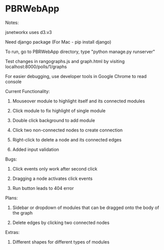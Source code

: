 # PBRWebApp

Notes:

jsnetworkx uses d3.v3

Need django package (For Mac - pip install django)

To run, go to PBRWebApp directory, type "python manage.py runserver"

Test changes in rangographs.js and graph.html by visiting localhost:8000/polls/1/graphs

For easier debugging, use developer tools in Google Chrome to read console

Current Functionality:

1. Mouseover module to highlight itself and its connected modules

2. Click module to fix highlight of single module

3. Double click background to add module

4. Click two non-connected nodes to create connection

5. Right-click to delete a node and its connected edges

6. Added input validation

Bugs:

1. Click events only work after second click

2. Dragging a node activates click events

3. Run button leads to 404 error

Plans:

1. Sidebar or dropdown of modules that can be dragged onto the body of the graph

2. Delete edges by clicking two connected nodes

Extras:

1. Different shapes for different types of modules
